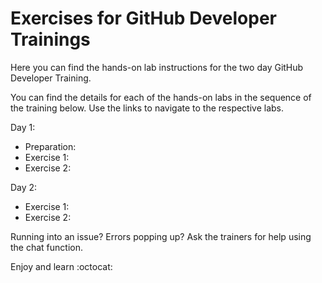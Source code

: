 # Exercises for GitHub Developer Trainings

Here you can find the hands-on lab instructions for the two day GitHub Developer Training.

You can find the details for each of the hands-on labs in the sequence of the training below. Use the links to navigate to the respective labs.

Day 1:
* Preparation:
* Exercise 1:
* Exercise 2:

Day 2:

* Exercise 1:
* Exercise 2:

Running into an issue? Errors popping up? Ask the trainers for help using the chat function.

Enjoy and learn :octocat: